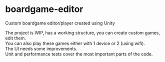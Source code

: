 # boardgame-editor
Custom boardgame editor/player created using Unity

The project is WIP, has a working structure, you can create custom games, edit them.  
You can also play these games either with 1 device or 2 (using wifi).   
The UI needs some improvements.  
Unit and performance tests cover the most important parts of the code.
